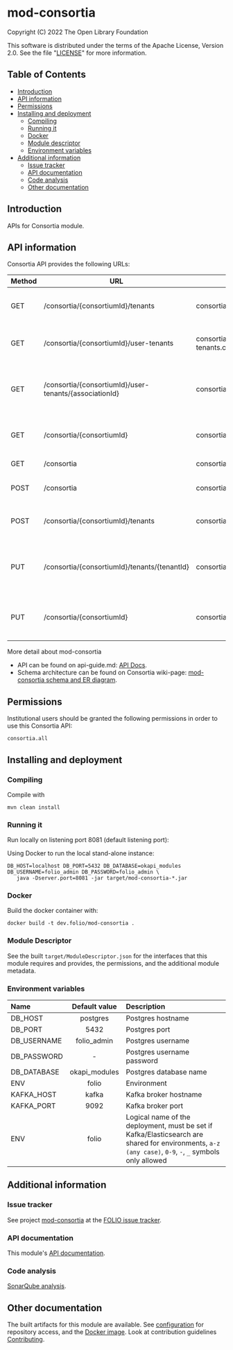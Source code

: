 # mod-consortia

Copyright (C) 2022 The Open Library Foundation

This software is distributed under the terms of the Apache License,
Version 2.0. See the file "[LICENSE](LICENSE)" for more information.

## Table of Contents

- [Introduction](#introduction)
- [API information](#api-information)
- [Permissions](#permissions)
- [Installing and deployment](#installing-and-deployment)
  - [Compiling](#compiling)
  - [Running it](#running-it)
  - [Docker](#docker)
  - [Module descriptor](#module-descriptor)
  - [Environment variables](#environment-variables)
- [Additional information](#Additional-information)
  - [Issue tracker](#issue-tracker)
  - [API documentation](#api-documentation)
  - [Code analysis](#code-analysis)
  - [Other documentation](#other-documentation)

## Introduction

APIs for Consortia module.

## API information

Consortia API provides the following URLs:

| Method | URL                                                     | Permissions                           | Description                                                     |
|--------|---------------------------------------------------------|---------------------------------------|-----------------------------------------------------------------|
| GET    | /consortia/{consortiumId}/tenants                       | consortia.tenants.collection.get      | Gets list of tenants based on consortiumId                      |
| GET    | /consortia/{consortiumId}/user-tenants                  | consortia.user-tenants.collection.get | Gets list of user-tenants based on consortiumId                 |
| GET    | /consortia/{consortiumId}/user-tenants/{associationId}  | consortia.user-tenants.item.get       | Gets single user-tenant based on consortiumId and associationId |
| GET    | /consortia/{consortiumId}                               | consortia.consortium.item.get         | Gets single tenant based on consortiumId                        |
| GET    | /consortia                                              | consortia.consortium.collection.get   | Gets list of consortia                                          |
| POST   | /consortia                                              | consortia.consortium.item.post        | Inserts single consortium                                       |
| POST   | /consortia/{consortiumId}/tenants                       | consortia.tenants.item.post           | Inserts a single tenant based on consortiumId                   |
| PUT    | /consortia/{consortiumId}/tenants/{tenantId}            | consortia.tenants.item.put            | Update a single tenant name based on consortiumId and tenantId  |
| PUT    | /consortia/{consortiumId}                               | consortia.consortium.item.put         | Update consortium name based on consortiumId                    |

More detail about mod-consortia
 - API can be found on api-guide.md: [API Docs](/docs/api-guide.md).
 - Schema architecture can be found on Consortia wiki-page: [mod-consortia schema and ER diagram](https://wiki.folio.org/display/DD/Defining+Tenant+Schema+For+Consortia).

## Permissions

Institutional users should be granted the following permissions in order to use this Consortia API:
```shell
consortia.all
```

## Installing and deployment

### Compiling

Compile with
```shell
mvn clean install
```

### Running it

Run locally on listening port 8081 (default listening port):

Using Docker to run the local stand-alone instance:

```shell
DB_HOST=localhost DB_PORT=5432 DB_DATABASE=okapi_modules DB_USERNAME=folio_admin DB_PASSWORD=folio_admin \
   java -Dserver.port=8081 -jar target/mod-consortia-*.jar
```

### Docker

Build the docker container with:

```shell
docker build -t dev.folio/mod-consortia .
```

### Module Descriptor

See the built `target/ModuleDescriptor.json` for the interfaces that this module
requires and provides, the permissions, and the additional module metadata.

### Environment variables

| Name        | Default value | Description                                                                                                                                            |
|:------------|:-------------:|:-------------------------------------------------------------------------------------------------------------------------------------------------------|
| DB_HOST     |   postgres    | Postgres hostname                                                                                                                                      |
| DB_PORT     |     5432      | Postgres port                                                                                                                                          |
| DB_USERNAME |  folio_admin  | Postgres username                                                                                                                                      |
| DB_PASSWORD |       -       | Postgres username password                                                                                                                             |
| DB_DATABASE | okapi_modules | Postgres database name                                                                                                                                 |
| ENV         |     folio     | Environment                                                                                                                                            |
| KAFKA_HOST  |     kafka     | Kafka broker hostname                                                                                                                                  |
| KAFKA_PORT  |     9092      | Kafka broker port                                                                                                                                      |
| ENV         |     folio     | Logical name of the deployment, must be set if Kafka/Elasticsearch are shared for environments, `a-z (any case)`, `0-9`, `-`, `_` symbols only allowed |

## Additional information

### Issue tracker

See project [mod-consortia]()
at the [FOLIO issue tracker](https://dev.folio.org/guidelines/issue-tracker).

### API documentation

This module's [API documentation](https://dev.folio.org/reference/api/#mod-consortia).

### Code analysis

[SonarQube analysis](https://sonarcloud.io/project/overview?id=org.folio:mod-consortia).

## Other documentation

The built artifacts for this module are available.
See [configuration](https://dev.folio.org/download/artifacts) for repository access,
and the [Docker image](https://hub.docker.com/r/folioci/mod-consortia). Look at contribution guidelines [Contributing](https://dev.folio.org/guidelines/contributing).
